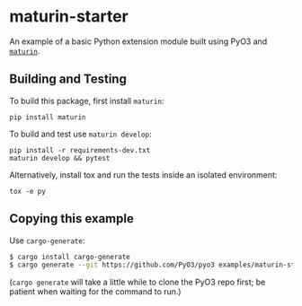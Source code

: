 # maturin-starter

An example of a basic Python extension module built using PyO3 and [`maturin`](https://github.com/PyO3/maturin).

## Building and Testing

To build this package, first install `maturin`:

```shell
pip install maturin
```

To build and test use `maturin develop`:

```shell
pip install -r requirements-dev.txt
maturin develop && pytest
```

Alternatively, install tox and run the tests inside an isolated environment:

```shell
tox -e py
```

## Copying this example

Use `cargo-generate`:

```bash
$ cargo install cargo-generate
$ cargo generate --git https://github.com/PyO3/pyo3 examples/maturin-starter
```

(`cargo generate` will take a little while to clone the PyO3 repo first; be patient when waiting for the command to run.)
